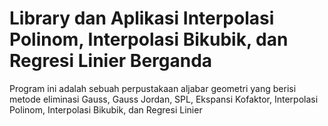 # Library dan Aplikasi Interpolasi Polinom, Interpolasi Bikubik, dan Regresi Linier Berganda

Program ini adalah sebuah perpustakaan aljabar geometri yang berisi metode eliminasi Gauss, Gauss Jordan, SPL, Ekspansi Kofaktor, Interpolasi Polinom, Interpolasi Bikubik, 
dan Regresi Linier
